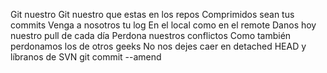 Git nuestro
Git nuestro que estas en los repos 
Comprimidos sean tus commits
Venga a nosotros tu log
En el local como en el remote 
Danos hoy nuestro pull de cada día
Perdona nuestros conflictos
Como también perdonamos los de otros geeks 
No nos dejes caer en detached HEAD 
y líbranos de SVN
git commit --amend